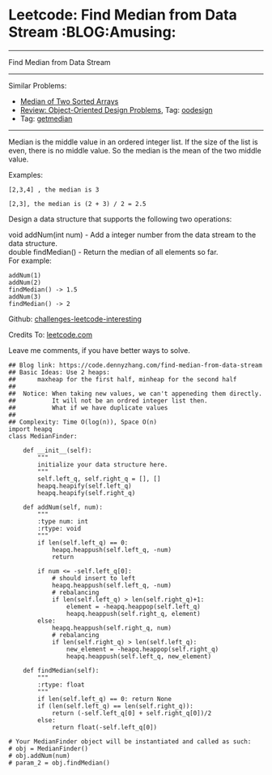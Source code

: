 # Leetcode: Find Median from Data Stream     :BLOG:Amusing:


---

Find Median from Data Stream  

---

Similar Problems:  
-   [Median of Two Sorted Arrays](https://code.dennyzhang.com/median-of-two-sorted-arrays)
-   [Review: Object-Oriented Design Problems](https://code.dennyzhang.com/review-oodesign), Tag: [oodesign](https://code.dennyzhang.com/tag/oodesign)
-   Tag: [getmedian](https://code.dennyzhang.com/tag/getmedian)

---

Median is the middle value in an ordered integer list. If the size of the list is even, there is no middle value. So the median is the mean of the two middle value.  

Examples:  

    [2,3,4] , the median is 3
    
    [2,3], the median is (2 + 3) / 2 = 2.5

Design a data structure that supports the following two operations:  

void addNum(int num) - Add a integer number from the data stream to the data structure.  
double findMedian() - Return the median of all elements so far.  
For example:  

    addNum(1)
    addNum(2)
    findMedian() -> 1.5
    addNum(3) 
    findMedian() -> 2

Github: [challenges-leetcode-interesting](https://github.com/DennyZhang/challenges-leetcode-interesting/tree/master/find-median-from-data-stream)  

Credits To: [leetcode.com](https://leetcode.com/problems/find-median-from-data-stream/description/)  

Leave me comments, if you have better ways to solve.  

    ## Blog link: https://code.dennyzhang.com/find-median-from-data-stream
    ## Basic Ideas: Use 2 heaps: 
    ##      maxheap for the first half, minheap for the second half
    ##
    ##  Notice: When taking new values, we can't appeneding them directly.
    ##          It will not be an ordred integer list then.
    ##          What if we have duplicate values
    ##
    ## Complexity: Time O(log(n)), Space O(n)
    import heapq
    class MedianFinder:
    
        def __init__(self):
            """
            initialize your data structure here.
            """
            self.left_q, self.right_q = [], []
            heapq.heapify(self.left_q)
            heapq.heapify(self.right_q)
    
        def addNum(self, num):
            """
            :type num: int
            :rtype: void
            """
            if len(self.left_q) == 0:
                heapq.heappush(self.left_q, -num)
                return
    
            if num <= -self.left_q[0]:
                # should insert to left
                heapq.heappush(self.left_q, -num)
                # rebalancing
                if len(self.left_q) > len(self.right_q)+1:
                    element = -heapq.heappop(self.left_q)
                    heapq.heappush(self.right_q, element)
            else:
                heapq.heappush(self.right_q, num)
                # rebalancing
                if len(self.right_q) > len(self.left_q):
                    new_element = -heapq.heappop(self.right_q)
                    heapq.heappush(self.left_q, new_element)
    
        def findMedian(self):
            """
            :rtype: float
            """
            if len(self.left_q) == 0: return None
            if (len(self.left_q) == len(self.right_q)):
                return (-self.left_q[0] + self.right_q[0])/2
            else:
                return float(-self.left_q[0])
    
    # Your MedianFinder object will be instantiated and called as such:
    # obj = MedianFinder()
    # obj.addNum(num)
    # param_2 = obj.findMedian()